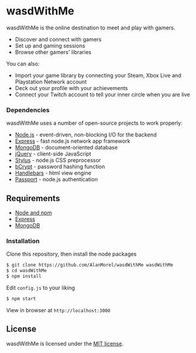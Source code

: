 # wasdWithMe

wasdWithMe is the online destination to meet and play with gamers.

  - Discover and connect with gamers
  - Set up and gaming sessions
  - Browse other gamers' libraries

You can also:
  - Import your game library by connecting your Steam, Xbox Live and Playstation Network account
  - Deck out your profile with your achievements
  - Connect your Twitch account to tell your inner circle when you are live

### Dependencies

wasdWithMe uses a number of open-source projects to work properly:

* [Node.js](http://nodejs.org/) - event-driven, non-blocking I/O for the backend
* [Express](https://expressjs.com/) - fast node.js network app framework
* [MongoDB](https://www.mongodb.com/) - document-oriented database
* [jQuery](https://jquery.com/) - client-side JavaScript
* [Stylus](http://stylus-lang.com/) - node.js CSS preprocessor
* [bCrypt](https://www.npmjs.com/package/bcrypt-nodejs) - password hashing function
* [Handlebars](http://handlebarsjs.com/) - html view engine
* [Passport](http://passportjs.org/) - node.js authentication

## Requirements

- [Node and npm](http://nodejs.org/)
- [Express](https://expressjs.com/)
- [MongoDB](https://www.mongodb.com/)

### Installation

Clone this repository, then install the node packages

```sh
$ git clone https://github.com/AlanMorel/wasdWithMe wasdWithMe
$ cd wasdWithMe
$ npm install
```

Edit `config.js` to your liking

```sh
$ npm start
```

View in browser at `http://localhost:3000`

## License

wasdWithMe is licensed under the [MIT license](LICENSE).